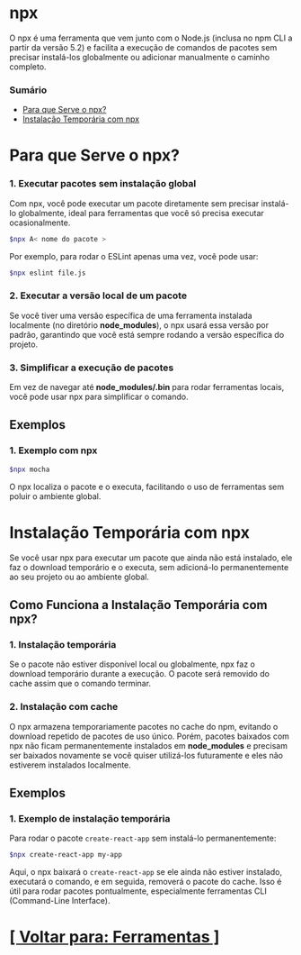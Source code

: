 # npx

O npx é uma ferramenta que vem junto com o Node.js (inclusa no npm CLI a partir da versão 5.2) e facilita a execução de comandos de pacotes sem precisar instalá-los globalmente ou adicionar manualmente o caminho completo.

### Sumário

- [Para que Serve o npx?](#npx)
- [Instalação Temporária com npx](#instalação-temporaria)

# <a id="npx">Para que Serve o npx?</a>

### 1. Executar pacotes sem instalação global

Com npx, você pode executar um pacote diretamente sem precisar instalá-lo globalmente, ideal para ferramentas que você só precisa executar ocasionalmente.

```Bash
$npx A< nome do pacote >
```

Por exemplo, para rodar o ESLint apenas uma vez, você pode usar:

```Bash
$npx eslint file.js
```

### 2. Executar a versão local de um pacote

Se você tiver uma versão específica de uma ferramenta instalada localmente (no diretório **node_modules**), o npx usará essa versão por padrão, garantindo que você está sempre rodando a versão específica do projeto.

### 3. Simplificar a execução de pacotes

Em vez de navegar até **node_modules/.bin** para rodar ferramentas locais, você pode usar npx para simplificar o comando.

## Exemplos

### 1. Exemplo com npx

```Bash
$npx mocha
```

O npx localiza o pacote e o executa, facilitando o uso de ferramentas sem poluir o ambiente global.

# <a id="instalação-temporaria">Instalação Temporária com npx</a>

Se você usar npx para executar um pacote que ainda não está instalado, ele faz o download temporário e o executa, sem adicioná-lo permanentemente ao seu projeto ou ao ambiente global.

## Como Funciona a Instalação Temporária com npx?

### 1. Instalação temporária

Se o pacote não estiver disponível local ou globalmente, npx faz o download temporário durante a execução. O pacote será removido do cache assim que o comando terminar.

### 2. Instalação com cache

O npx armazena temporariamente pacotes no cache do npm, evitando o download repetido de pacotes de uso único. Porém, pacotes baixados com npx não ficam permanentemente instalados em **node_modules** e precisam ser baixados novamente se você quiser utilizá-los futuramente e eles não estiverem instalados localmente.

## Exemplos

### 1. Exemplo de instalação temporária

Para rodar o pacote `create-react-app` sem instalá-lo permanentemente:

```Bash
$npx create-react-app my-app
```

Aqui, o npx baixará o `create-react-app` se ele ainda não estiver instalado, executará o comando, e em seguida, removerá o pacote do cache. Isso é útil para rodar pacotes pontualmente, especialmente ferramentas CLI (Command-Line Interface).

# [[ Voltar para: Ferramentas ]](./1-ferramentas.md)